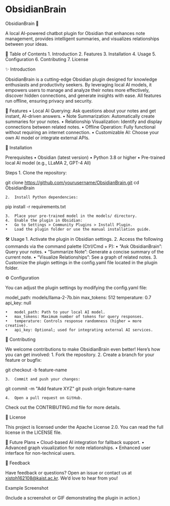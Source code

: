 # ObsidianBrain

ObsidianBrain 🧠

A local AI-powered chatbot plugin for Obsidian that enhances note management, provides intelligent summaries, and visualizes relationships between your ideas.

📖 Table of Contents
	1.	Introduction
	2.	Features
	3.	Installation
	4.	Usage
	5.	Configuration
	6.	Contributing
	7.	License

✨ Introduction

ObsidianBrain is a cutting-edge Obsidian plugin designed for knowledge enthusiasts and productivity seekers. By leveraging local AI models, it empowers users to manage and analyze their notes more effectively, discover hidden connections, and generate insights with ease. All features run offline, ensuring privacy and security.

🌟 Features
	•	Local AI Querying: Ask questions about your notes and get instant, AI-driven answers.
	•	Note Summarization: Automatically create summaries for your notes.
	•	Relationship Visualization: Identify and display connections between related notes.
	•	Offline Operation: Fully functional without requiring an internet connection.
	•	Customizable AI: Choose your own AI model or integrate external APIs.

🔧 Installation

Prerequisites
	•	Obsidian (latest version)
	•	Python 3.8 or higher
	•	Pre-trained local AI model (e.g., LLaMA 2, GPT-4 All)

Steps
	1.	Clone the repository:

git clone https://github.com/yourusername/ObsidianBrain.git
cd ObsidianBrain


	2.	Install Python dependencies:

pip install -r requirements.txt


	3.	Place your pre-trained model in the models/ directory.
	4.	Enable the plugin in Obsidian:
	•	Go to Settings > Community Plugins > Install Plugin.
	•	Load the plugin folder or use the manual installation guide.

🛠️ Usage
	1.	Activate the plugin in Obsidian settings.
	2.	Access the following commands via the command palette (Ctrl/Cmd + P):
	•	“Ask ObsidianBrain”: Query your notes.
	•	“Summarize Note”: Generate a concise summary of the current note.
	•	“Visualize Relationships”: See a graph of related notes.
	3.	Customize the plugin settings in the config.yaml file located in the plugin folder.

⚙️ Configuration

You can adjust the plugin settings by modifying the config.yaml file:

model_path: models/llama-2-7b.bin
max_tokens: 512
temperature: 0.7
api_key: null

	•	model_path: Path to your local AI model.
	•	max_tokens: Maximum number of tokens for query responses.
	•	temperature: Controls response randomness (higher = more creative).
	•	api_key: Optional; used for integrating external AI services.

🤝 Contributing

We welcome contributions to make ObsidianBrain even better! Here’s how you can get involved:
	1.	Fork the repository.
	2.	Create a branch for your feature or bugfix:

git checkout -b feature-name


	3.	Commit and push your changes:

git commit -m "Add feature XYZ"
git push origin feature-name


	4.	Open a pull request on GitHub.

Check out the CONTRIBUTING.md file for more details.

📜 License

This project is licensed under the Apache License 2.0.
You can read the full license in the LICENSE file.

🚀 Future Plans
	•	Cloud-based AI integration for fallback support.
	•	Advanced graph visualization for note relationships.
	•	Enhanced user interface for non-technical users.

💬 Feedback

Have feedback or questions? Open an issue or contact us at xistoh162108@kaist.ac.kr. We’d love to hear from you!

Example Screenshot

(Include a screenshot or GIF demonstrating the plugin in action.)
